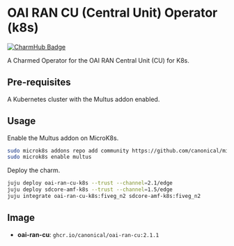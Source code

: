 # OAI RAN CU (Central Unit) Operator (k8s)
[![CharmHub Badge](https://charmhub.io/oai-ran-cu-k8s/badge.svg)](https://charmhub.io/oai-ran-cu-k8s)

A Charmed Operator for the OAI RAN Central Unit (CU) for K8s.

## Pre-requisites

A Kubernetes cluster with the Multus addon enabled.

## Usage

Enable the Multus addon on MicroK8s.

```bash
sudo microk8s addons repo add community https://github.com/canonical/microk8s-community-addons --reference feat/strict-fix-multus
sudo microk8s enable multus
```

Deploy the charm.

```bash
juju deploy oai-ran-cu-k8s --trust --channel=2.1/edge
juju deploy sdcore-amf-k8s --trust --channel=1.5/edge
juju integrate oai-ran-cu-k8s:fiveg_n2 sdcore-amf-k8s:fiveg_n2
```

## Image

- **oai-ran-cu**: `ghcr.io/canonical/oai-ran-cu:2.1.1`
